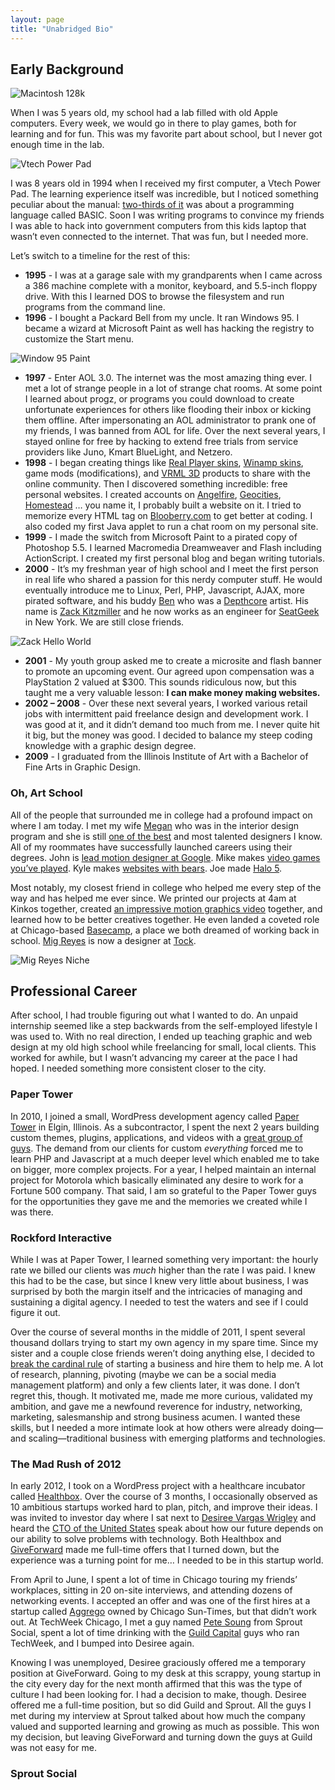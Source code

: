```yaml
---
layout: page
title: "Unabridged Bio"
---
```

## Early Background

![Macintosh 128k](http://mattborn.s3.amazonaws.com/assets/mac-128k.jpg)

When I was 5 years old, my school had a lab filled with old Apple computers. Every week, we would go in there to play games, both for learning and for fun. This was my favorite part about school, but I never got enough time in the lab.

![Vtech Power Pad](http://mattborn.s3.amazonaws.com/assets/vtech-power-pad.jpg)

I was 8 years old in 1994 when I received my first computer, a Vtech Power Pad. The learning experience itself was incredible, but I noticed something peculiar about the manual: [two-thirds of it](http://www.vtechkids.com/assets/data/products/%7BC7125424-EE27-4B65-B62A-F8A6EE38DB46%7D/manuals/PreComputer_PowerPad_Course.PDF) was about a programming language called BASIC. Soon I was writing programs to convince my friends I was able to hack into government computers from this kids laptop that wasn’t even connected to the internet. That was fun, but I needed more.

Let’s switch to a timeline for the rest of this:

- **1995** - I was at a garage sale with my grandparents when I came across a 386 machine complete with a monitor, keyboard, and 5.5-inch floppy drive. With this I learned DOS to browse the filesystem and run programs from the command line.
- **1996** - I bought a Packard Bell from my uncle. It ran Windows 95. I became a wizard at Microsoft Paint as well has hacking the registry to customize the Start menu.

![Window 95 Paint](http://mattborn.s3.amazonaws.com/assets/windows-95-paint.png)

- **1997** - Enter AOL 3.0. The internet was the most amazing thing ever. I met a lot of strange people in a lot of strange chat rooms. At some point I learned about progz, or programs you could download to create unfortunate experiences for others like flooding their inbox or kicking them offline. After impersonating an AOL administrator to prank one of my friends, I was banned from AOL for life. Over the next several years, I stayed online for free by hacking to extend free trials from service providers like Juno, Kmart BlueLight, and Netzero.
- **1998** - I began creating things like [Real Player skins](http://home.real.com/realone/?subsection=skins), [Winamp skins](http://customize.org/winamp3), game mods (modifications), and [VRML 3D](https://en.wikipedia.org/wiki/VRML) products to share with the online community. Then I discovered something incredible: free personal websites. I created accounts on [Angelfire](http://www.angelfire.lycos.com), [Geocities](https://en.wikipedia.org/wiki/Yahoo!_GeoCities), [Homestead](http://homestead.com) … you name it, I probably built a website on it. I tried to memorize every HTML tag on [Blooberry.com](https://web.archive.org/web/19980128215946/http://www.blooberry.com/html/index.html) to get better at coding. I also coded my first Java applet to run a chat room on my personal site.
- **1999** - I made the switch from Microsoft Paint to a pirated copy of Photoshop 5.5. I learned Macromedia Dreamweaver and Flash including ActionScript. I created my first personal blog and began writing tutorials.
- **2000** - It’s my freshman year of high school and I meet the first person in real life who shared a passion for this nerdy computer stuff. He would eventually introduce me to Linux, Perl, PHP, Javascript, AJAX, more pirated software, and his buddy [Ben](http://depthcore.com/artist/benji-myers) who was a [Depthcore](http://depthcore.com) artist. His name is [Zack Kitzmiller](https://twitter.com/zackkitzmiller) and he now works as an engineer for [SeatGeek](https://seatgeek.com) in New York. We are still close friends.

![Zack Hello World](http://mattborn.s3.amazonaws.com/assets/zack-hello-world.jpg)

- **2001** - My youth group asked me to create a microsite and flash banner to promote an upcoming event. Our agreed upon compensation was a PlayStation 2 valued at $300. This sounds ridiculous now, but this taught me a very valuable lesson: **I can make money making websites.**
- **2002 – 2008** - Over these next several years, I worked various retail jobs with intermittent paid freelance design and development work. I was good at it, and it didn’t demand too much from me. I never quite hit it big, but the money was good. I decided to balance my steep coding knowledge with a graphic design degree.
- **2009** - I graduated from the Illinois Institute of Art with a Bachelor of Fine Arts in Graphic Design.

### Oh, Art School

All of the people that surrounded me in college had a profound impact on where I am today. I met my wife [Megan](http://meganborn.com) who was in the interior design program and she is still [one of the best](https://homepolish.com/mag/living-it-up-in-the-chicago-suburbs) and most talented designers I know. All of my roommates have successfully launched careers using their degrees. John is [lead motion designer at Google](https://dribbble.com/johnschlemmer). Mike makes [video games you’ve played](http://playmechanix.com). Kyle makes [websites with bears](http://kylewebear.com). Joe made [Halo 5](http://mobygames.com/developer/sheet/view/developerId,412912/).

Most notably, my closest friend in college who helped me every step of the way and has helped me ever since. We printed our projects at 4am at Kinkos together, created [an impressive motion graphics video](https://vimeo.com/344617) together, and learned how to be better creatives together. He even landed a coveted role at Chicago-based [Basecamp](https://basecamp.com), a place we both dreamed of working back in school. [Mig Reyes](http://mig.io) is now a designer at [Tock](https://tocktix.com).

![Mig Reyes Niche](http://mattborn.s3.amazonaws.com/assets/mig-reyes-niche.jpg)

## Professional Career

After school, I had trouble figuring out what I wanted to do. An unpaid internship seemed like a step backwards from the self-employed lifestyle I was used to. With no real direction, I ended up teaching graphic and web design at my old high school while freelancing for small, local clients. This worked for awhile, but I wasn’t advancing my career at the pace I had hoped. I needed something more consistent closer to the city.

### Paper Tower

In 2010, I joined a small, WordPress development agency called [Paper Tower](http://papertower.com) in Elgin, Illinois. As a subcontractor, I spent the next 2 years building custom themes, plugins, applications, and videos with a [great group of guys](http://papertower.com/is). The demand from our clients for custom _everything_ forced me to learn PHP and Javascript at a much deeper level which enabled me to take on bigger, more complex projects. For a year, I helped maintain an internal project for Motorola which basically eliminated any desire to work for a Fortune 500 company. That said, I am so grateful to the Paper Tower guys for the opportunities they gave me and the memories we created while I was there.

### Rockford Interactive

While I was at Paper Tower, I learned something very important: the hourly rate we billed our clients was _much_ higher than the rate I was paid. I knew this had to be the case, but since I knew very little about business, I was surprised by both the margin itself and the intricacies of managing and sustaining a digital agency. I needed to test the waters and see if I could figure it out.

Over the course of several months in the middle of 2011, I spent several thousand dollars trying to start my own agency in my spare time. Since my sister and a couple close friends weren’t doing anything else, I decided to [break the cardinal rule](http://businessinsider.com/dont-start-a-business-with-friends-and-other-lessons-this-entrepreneur-learned-after-his-company-crashed-in-2001-2011-6) of starting a business and hire them to help me. A lot of research, planning, pivoting (maybe we can be a social media management platform) and only a few clients later, it was done. I don’t regret this, though. It motivated me, made me more curious, validated my ambition, and gave me a newfound reverence for industry, networking, marketing, salesmanship and strong business acumen. I wanted these skills, but I needed a more intimate look at how others were already doing—and scaling—traditional business with emerging platforms and technologies.

### The Mad Rush of 2012

In early 2012, I took on a WordPress project with a healthcare incubator called [Healthbox](https://healthbox.com). Over the course of 3 months, I occasionally observed as 10 ambitious startups worked hard to plan, pitch, and improve their ideas. I was invited to investor day where I sat next to [Desiree Vargas Wrigley](http://inc.com/30under30/april-joyner/desiree-vargas-wrigley-founder-of-giveforward.html) and heard the [CTO of the United States](https://whitehouse.gov/blog/author/todd-park) speak about how our future depends on our ability to solve problems with technology. Both Healthbox and [GiveForward](http://giveforward.com) made me full-time offers that I turned down, but the experience was a turning point for me… I needed to be in this startup world.

From April to June, I spent a lot of time in Chicago touring my friends’ workplaces, sitting in 20 on-site interviews, and attending dozens of networking events. I accepted an offer and was one of the first hires at a startup called [Aggrego](http://aggrego.com) owned by Chicago Sun-Times, but that didn’t work out. At TechWeek Chicago, I met a guy named [Pete Soung](https://linkedin.com/in/petersoung) from Sprout Social, spent a lot of time drinking with the [Guild Capital](http://guildcap.com) guys who ran TechWeek, and I bumped into Desiree again.

Knowing I was unemployed, Desiree graciously offered me a temporary position at GiveForward. Going to my desk at this scrappy, young startup in the city every day for the next month affirmed that this was the type of culture I had been looking for. I had a decision to make, though. Desiree offered me a full-time position, but so did Guild and Sprout. All the guys I met during my interview at Sprout talked about how much the company valued and supported learning and growing as much as possible. This won my decision, but leaving GiveForward and turning down the guys at Guild was not easy for me.

### Sprout Social